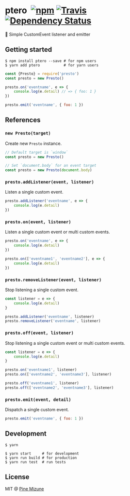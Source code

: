 # ptero &nbsp;[![npm](https://img.shields.io/npm/v/ptero.svg?maxAge=2592000&style=flat-square)](https://www.npmjs.org/package/ptero) [![Travis](https://img.shields.io/travis/emoji-gen/ptero/master.svg?maxAge=2592000&style=flat-square&x)](https://travis-ci.org/emoji-gen/ptero) [![Dependency Status](https://img.shields.io/gemnasium/emoji-gen/ptero.svg?maxAge=2592000&style=flat-square)](https://gemnasium.com/github.com/emoji-gen/ptero)

:deciduous_tree: Simple CustomEvent listener and emitter

## Getting started

```
$ npm install ptero --save # for npm users
$ yarn add ptero           # for yarn users
```

```js
const {Presto} = require('presto')
const presto = new Presto()

presto.on('eventname', e => {
    console.log(e.detail) // => { foo: 1 }
})

presto.emit('eventname', { foo: 1 })
```

## References
### `new Presto(target)`
Create new `Presto` instance.

```js
// Default target is `window`
const presto = new Presto()
```

```js
// Set `document.body` for an event target
const presto = new Presto(document.body)
```

### `presto.addListener(event, listener)`
Listen a single custom event.

```js
presto.addListener('eventname', e => {
    console.log(e.detail)
})
```

### `presto.on(event, listener)`
Listen a single custom event or multi custom events.

```js
presto.on('eventname', e => {
    console.log(e.detail)
})

presto.on(['eventname1', 'eventname2'], e => {
    console.log(e.detail)
})
```

### `presto.removeListener(event, listener)`
Stop listening a single custom event.

```js
const listener = e => {
    console.log(e.detail)
}

presto.addListener('eventname', listener)
presto.removeListener('eventname', listener)
```

### `presto.off(event, listener)`
Stop listening a single custom event or multi custom events.

```js
const listener = e => {
    console.log(e.detail)
}

presto.on('eventname1', listener)
presto.on(['eventname2', 'eventname3'], listener)

presto.off('eventname1', listener)
presto.off(['eventname2', 'eventname3'], listener)
```

### `presto.emit(event, detail)`
Dispatch a single custom event.

```js
presto.emit('eventname', { foo: 1 })
```

## Development

```
$ yarn

$ yarn start     # for development
$ yarn run build # for production
$ yarn run test  # run tests
```

## License
MIT @ [Pine Mizune](https://github.com/pine)
